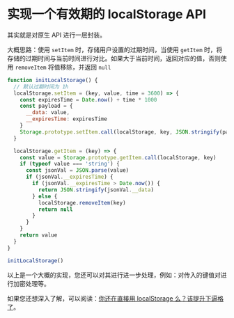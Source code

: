 # 实现一个有效期的 localStorage API

其实就是对原生 API 进行一层封装。

大概思路：使用 `setItem` 时，存储用户设置的过期时间，当使用 `getItem` 时，将存储的过期时间与当前时间进行对比。如果大于当前时间，返回对应的值，否则使用 `removeItem` 将值移除，并返回 `null`

```js
function initLocalStorage() {
  // 默认过期时间为 1h
  localStorage.setItem = (key, value, time = 3600) => {
    const expiresTime = Date.now() + time * 1000
    const payload = {
      __data: value,
      __expiresTime: expiresTime
    }
    Storage.prototype.setItem.call(localStorage, key, JSON.stringify(payload))
  }

  localStorage.getItem = (key) => {
    const value = Storage.prototype.getItem.call(localStorage, key)
    if (typeof value === 'string') {
      const jsonVal = JSON.parse(value)
      if (jsonVal.__expiresTime) {
        if (jsonVal.__expiresTime > Date.now()) {
          return JSON.stringify(jsonVal.__data)
        } else {
          localStorage.removeItem(key)
          return null
        }
      }
    }
    return value
  }
}

initLocalStorage()
```

以上是一个大概的实现，您还可以对其进行进一步处理，例如：对传入的键值对进行加密处理等。

如果您还想深入了解，可以阅读：[你还在直接用 localStorage 么？该提升下逼格了](https://juejin.cn/post/7104301566857445412)。
